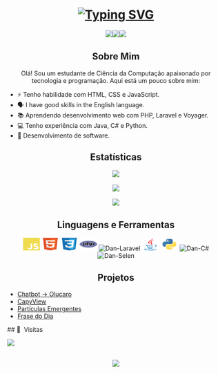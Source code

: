 <!-- Título -->
<h1 align="center"> <a href="https://git.io/typing-svg"><img src="https://readme-typing-svg.herokuapp.com?font=Fira+Code&size=30&pause=1000&random=false&width=435&lines=Ol%C3%A1!+Bem-vindos+ao+meu+perfil!" alt="Typing SVG" /></a> </h1>
<p align="center">
  <a href="https://www.instagram.com/danieldemac/" target="_blank"><img src="https://img.shields.io/badge/-Instagram-%23E4405F?style=for-the-badge&logo=instagram&logoColor=white" target="_blank"></a><a href="mailto:dm.arantes.cabral@gmail.com"><img src="https://img.shields.io/badge/-Gmail-%23333?style=for-the-badge&logo=gmail&logoColor=white" target="_blank"></a><a href="https://www.linkedin.com/in/daniel-de-melo-arantes-cabral-63664659//" target="_blank"><img src="https://img.shields.io/badge/-LinkedIn-%230077B5?style=for-the-badge&logo=linkedin&logoColor=white" target="_blank">
  </a>
</p>
<!-- Seção "Sobre Mim" -->
<h2 align="center">Sobre Mim</h2>
<p align="center">
  Olá! Sou um estudante de Ciência da Computação apaixonado por tecnologia e programação. Aqui está um pouco sobre mim:
</p>

<!-- Lista de habilidades e experiência -->
<p align="center">
  <ul>
    <li>⚡ Tenho habilidade com HTML, CSS e JavaScript.</li>
    <li>🗣️ I have good skills in the English language.</li>
    <li>📚 Aprendendo desenvolvimento web com PHP, Laravel e Voyager.</li>
    <li>💻 Tenho experiência com Java, C# e Python.</li>
    <li>🔭 Desenvolvimento de software.</li>
  </ul>
</p>

<!-- Estatísticas e gráficos -->
<h2 align="center">Estatísticas</h2>
<p align="center">
  <img src="https://github-readme-stats-defcon27.vercel.app/api?username=danieldemac&show_icons=true&theme=react&include_all_commits=true&count_private=true" height="180" />
</p>

<p align="center">
  <img src="https://github-readme-streak-stats.herokuapp.com/?user=danieldemac&theme=react" height="180"/>
</p>

<p align="center">
  <img src="https://github-readme-stats-defcon27.vercel.app/api/top-langs/?username=danieldemac&layout=compact&langs_count=16&theme=react" height="180" /> 
</p>


<!-- Linguagens e ferramentas -->
<h2 align="center">Linguagens e Ferramentas</h2>
<p align="center">
<p align="center">
  <img src="https://raw.githubusercontent.com/devicons/devicon/master/icons/javascript/javascript-plain.svg" alt="Dan-Js" height="30" width="40">
  <img src="https://raw.githubusercontent.com/devicons/devicon/master/icons/html5/html5-original.svg" alt="Dan-HTML" height="30" width="40">
  <img src="https://raw.githubusercontent.com/devicons/devicon/master/icons/css3/css3-original.svg" alt="Dan-CSS" height="30" width="40">
  <img src="https://raw.githubusercontent.com/devicons/devicon/master/icons/php/php-original.svg" alt="Dan-CSS" height="30" width="40">
  <img src="https://cdn.jsdelivr.net/gh/devicons/devicon/icons/laravel/laravel-plain-wordmark.svg" alt="Dan-Laravel" height="30" width="40">
  <img src="https://raw.githubusercontent.com/devicons/devicon/master/icons/java/java-original.svg" alt="Dan-Java" height="30" width="40">
  <img src="https://raw.githubusercontent.com/devicons/devicon/master/icons/python/python-original.svg" alt="Dan-Py" height="30" width="40">
  <img src="https://cdn.jsdelivr.net/gh/devicons/devicon/icons/csharp/csharp-original.svg" alt="Dan-C#" height="30" width="40">
  <img src="https://cdn.jsdelivr.net/gh/devicons/devicon/icons/selenium/selenium-original.svg" alt="Dan-Selen" height="30" width="40">
</p>
</p>

<!-- Links de sites -->
<h2 align="center">Projetos</h2>
<p align="center">
  <ul>
    <li><a href="https://olucaro.netlify.app">Chatbot -> Olucaro</a></li>
    <li><a href="https://capyview.netlify.app/">CapyView</a></li>
    <li><a href="https://particulasemergentes.netlify.app">Partículas Emergentes</a></li>
    <li><a href="https://afrasedodia.netlify.app/">Frase do Dia</a></li>
  </ul>
</p>
  ## 👀 &nbsp;Visitas
<p align="center">
<img align="left" src="https://profile-counter.glitch.me/danieldemac/count.svg" />
</p>

<br><br>
<p align="center">
<img src="https://github.com/Anmol-Baranwal/Cool-GIFs-For-GitHub/assets/74038190/0c7eb6ed-663b-4ce4-bfbd-18239a38ba1b" width="500">
</p>
<br><br>

<!--
**danieldemac/danieldemac** is a ✨ _special_ ✨ repository because its `README.md` (this file) appears on your GitHub profile.

Here are some ideas to get you started:

- 🔭 I’m currently working on ...
- 🌱 I’m currently learning ...
- 👯 I’m looking to collaborate on ...
- 🤔 I’m looking for help with ...
- 💬 Ask me about ...
- 📫 How to reach me: ...
- 😄 Pronouns: ...
- ⚡ Fun fact: ...
-->
